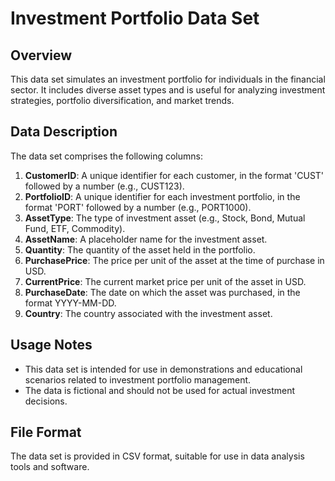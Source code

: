
# Investment Portfolio Data Set

## Overview
This data set simulates an investment portfolio for individuals in the financial sector. It includes diverse asset types and is useful for analyzing investment strategies, portfolio diversification, and market trends.

## Data Description
The data set comprises the following columns:

1. **CustomerID**: A unique identifier for each customer, in the format 'CUST' followed by a number (e.g., CUST123).
2. **PortfolioID**: A unique identifier for each investment portfolio, in the format 'PORT' followed by a number (e.g., PORT1000).
3. **AssetType**: The type of investment asset (e.g., Stock, Bond, Mutual Fund, ETF, Commodity).
4. **AssetName**: A placeholder name for the investment asset.
5. **Quantity**: The quantity of the asset held in the portfolio.
6. **PurchasePrice**: The price per unit of the asset at the time of purchase in USD.
7. **CurrentPrice**: The current market price per unit of the asset in USD.
8. **PurchaseDate**: The date on which the asset was purchased, in the format YYYY-MM-DD.
9. **Country**: The country associated with the investment asset.

## Usage Notes
- This data set is intended for use in demonstrations and educational scenarios related to investment portfolio management.
- The data is fictional and should not be used for actual investment decisions.

## File Format
The data set is provided in CSV format, suitable for use in data analysis tools and software.
